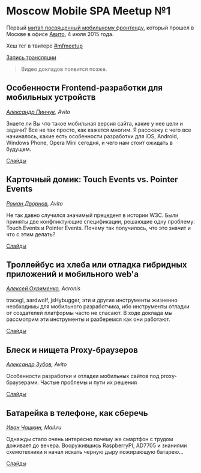 # Moscow Mobile SPA Meetup №1

Первый [митап посвященный мобильному фронтенду](https://moscow-mobile-frontend.timepad.ru/event/217960/), который прошел в Москве в офисе [Авито](https://www.avito.ru/), 4 июля 2015 года.

Хеш тег в твитере [#mfmeetup](https://twitter.com/hashtag/mfmeetup?src=hash&vertical=default&f=tweets)

[Запись трансляции](https://youtu.be/o_1t-nnxL0Q?t=26m55s)

> Видео докладов появится позже.

## Особенности Frontend-разработки для мобильных устройств

*[Александр Пинчук](https://twitter.com/pin_al), Avito*

Знаете ли Вы что такое мобильная версия сайта, какие у нее цели и задачи? Все не так просто, как кажется многим. Я расскажу с чего все начиналось, какие есть особенности разработки для iOS, Android, Windows Phone, Opera Mini сегодня, и чего нам стоит ожидать в будущем.

[Слайды](http://slides.com/sashapinchuk/mobilesite-2#/)
 
## Карточный домик: Touch Events vs. Pointer Events

*[Роман Дворнов](https://twitter.com/rdvornov), Avito*

Не так давно случился значимый прецедент в истории W3C. Были приняты две конфликтующие спецификации, решающие одну проблему: Touch Events и Pointer Events. Почему так получилось, что это значит и что с этим делать?

[Слайды](http://www.slideshare.net/basisjs/ss-40728849)
 
## Троллейбус из хлеба или отладка гибридных приложений и мобильного web'a

*[Алексей Охрименко](https://twitter.com/Ai_boy), Acronis*

tracegl, aardwolf, jsHybugger, эти и другие инструменты жизненно необходимы для мобильного разработчика, ибо инструменты отладки от создателей платформы часто не спасают. В ходе доклада мы рассмотрим эти инструменты и разберемся как они работают.

[Слайды](-)

## Блеск и нищета Proxy-браузеров

*[Александр Зубов](https://twitter.com/zoobov), Avito*

Особенности разработки и отладки мобильных сайтов под proxy-браузерами. Частые проблемы и пути их решения 

[Слайды](http://slides.com/alexanderzubov/deck)
 
## Батарейка в телефоне, как сберечь

*[Иван Чашкин](https://twitter.com/CHizh73), Mail.ru*

Однажды стало очень интересно почему же смартфон с трудом доживает до вечера. Вооружившись RaspberryPI, AD7705 и знаниями схемотехники я начал искать черную дыру пожирающую батарею...

[Слайды](-)
